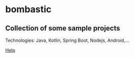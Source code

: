 # bombastic

## Collection of some sample projects

Technologies: Java, Kotlin, Spring Boot, Nodejs, Android,...

[Help](.HELP.md) 
